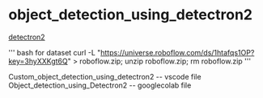# object_detection_using_detectron2

[detectron2](https://github.com/facebookresearch/detectron2)

''' bash for dataset
curl -L "https://universe.roboflow.com/ds/1htafqs1OP?key=3hyXXKgt6Q" > roboflow.zip; unzip roboflow.zip; rm roboflow.zip
'''

Custom_object_detection_using_detectron2 -- vscode file
Object_detection_using_Detectron2 -- googlecolab file